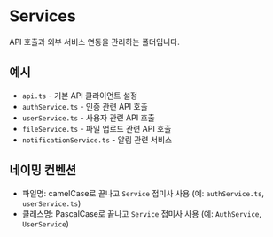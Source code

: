 # Services

API 호출과 외부 서비스 연동을 관리하는 폴더입니다.

## 예시

- `api.ts` - 기본 API 클라이언트 설정
- `authService.ts` - 인증 관련 API 호출
- `userService.ts` - 사용자 관련 API 호출
- `fileService.ts` - 파일 업로드 관련 API 호출
- `notificationService.ts` - 알림 관련 서비스

## 네이밍 컨벤션

- 파일명: camelCase로 끝나고 `Service` 접미사 사용 (예: `authService.ts`, `userService.ts`)
- 클래스명: PascalCase로 끝나고 `Service` 접미사 사용 (예: `AuthService`, `UserService`)
